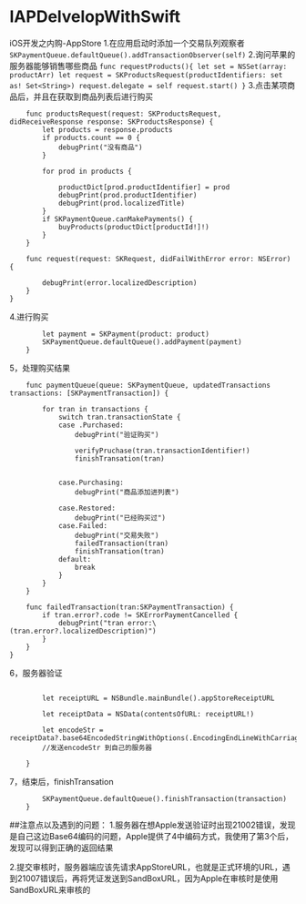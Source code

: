 # IAPDelvelopWithSwift
iOS开发之内购-AppStore
1.在应用启动时添加一个交易队列观察者
`SKPaymentQueue.defaultQueue().addTransactionObserver(self)`
2.询问苹果的服务器能够销售哪些商品
`func requestProducts(){
        let set = NSSet(array: productArr)
        let request = SKProductsRequest(productIdentifiers: set as! Set<String>)
        request.delegate = self
        request.start()
    }`
3.点击某项商品后，并且在获取到商品列表后进行购买


```extension PayManager : SKProductsRequestDelegate {
    func productsRequest(request: SKProductsRequest, didReceiveResponse response: SKProductsResponse) {
        let products = response.products
        if products.count == 0 {
            debugPrint("没有商品")
        }
        
        for prod in products {
            
            productDict[prod.productIdentifier] = prod
            debugPrint(prod.productIdentifier)
            debugPrint(prod.localizedTitle)
        }
        if SKPaymentQueue.canMakePayments() {
            buyProducts(productDict[productId!]!)
        }
    }
    
    func request(request: SKRequest, didFailWithError error: NSError) {
        
        debugPrint(error.localizedDescription)
    }
}
```
4.进行购买

```func buyProducts(product: SKProduct) {
        let payment = SKPayment(product: product)
		SKPaymentQueue.defaultQueue().addPayment(payment)
    }
```

5，处理购买结果

```extension DKPayManager : SKPaymentTransactionObserver {
    func paymentQueue(queue: SKPaymentQueue, updatedTransactions transactions: [SKPaymentTransaction]) {
        
        for tran in transactions {
            switch tran.transactionState {
            case .Purchased:
                debugPrint("验证购买")

                verifyPruchase(tran.transactionIdentifier!)
                finishTransation(tran)


            case.Purchasing:
                debugPrint("商品添加进列表")

            case.Restored:
                debugPrint("已经购买过")
            case.Failed:
                debugPrint("交易失败")
                failedTransaction(tran)
                finishTransation(tran)
            default:
                break
            }
        }
    }
    
    func failedTransaction(tran:SKPaymentTransaction) {
        if tran.error?.code != SKErrorPaymentCancelled {
            debugPrint("tran error:\(tran.error?.localizedDescription)")
        }
    }
}
```
6，服务器验证

```func verifyPruchase(transactionIdentifier:String){
        
        let receiptURL = NSBundle.mainBundle().appStoreReceiptURL

        let receiptData = NSData(contentsOfURL: receiptURL!)

        let encodeStr = receiptData?.base64EncodedStringWithOptions(.EncodingEndLineWithCarriageReturn)
        //发送encodeStr 到自己的服务器
		
    }
```
7，结束后，finishTransation

```func finishTransation(transaction: SKPaymentTransaction) {
        SKPaymentQueue.defaultQueue().finishTransaction(transaction)
    }
```


##注意点以及遇到的问题：
1.服务器在想Apple发送验证时出现21002错误，发现是自己这边Base64编码的问题，Apple提供了4中编码方式，我使用了第3个后，发现可以得到正确的返回结果

2.提交审核时，服务器端应该先请求AppStoreURL，也就是正式环境的URL，遇到21007错误后，再将凭证发送到SandBoxURL，因为Apple在审核时是使用SandBoxURL来审核的




